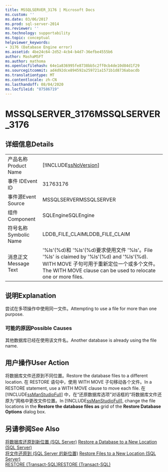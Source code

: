 ```yaml
---
title: MSSQLSERVER_3176 | Microsoft Docs
ms.custom: ''
ms.date: 03/06/2017
ms.prod: sql-server-2014
ms.reviewer: ''
ms.technology: supportability
ms.topic: conceptual
helpviewer_keywords:
- 3176 (Database Engine error)
ms.assetid: 4be24c64-2d52-4cb4-b4d7-36efbe4555b6
author: MashaMSFT
ms.author: mathoma
ms.openlocfilehash: 64e1a836995fe8738bb5c2ff0cb4de10d84d1f29
ms.sourcegitcommit: ad4d92dce894592a259721a1571b1d8736abacdb
ms.translationtype: MT
ms.contentlocale: zh-CN
ms.lasthandoff: 08/04/2020
ms.locfileid: "87586719"
---
```

# <a name="mssqlserver_3176"></a><span data-ttu-id="a4262-102">MSSQLSERVER_3176</span><span class="sxs-lookup"><span data-stu-id="a4262-102">MSSQLSERVER_3176</span></span>
    
## <a name="details"></a><span data-ttu-id="a4262-103">详细信息</span><span class="sxs-lookup"><span data-stu-id="a4262-103">Details</span></span>  
  
|||  
|-|-|  
|<span data-ttu-id="a4262-104">产品名称</span><span class="sxs-lookup"><span data-stu-id="a4262-104">Product Name</span></span>|[!INCLUDE[ssNoVersion](../../includes/ssnoversion-md.md)]|  
|<span data-ttu-id="a4262-105">事件 ID</span><span class="sxs-lookup"><span data-stu-id="a4262-105">Event ID</span></span>|<span data-ttu-id="a4262-106">3176</span><span class="sxs-lookup"><span data-stu-id="a4262-106">3176</span></span>|  
|<span data-ttu-id="a4262-107">事件源</span><span class="sxs-lookup"><span data-stu-id="a4262-107">Event Source</span></span>|<span data-ttu-id="a4262-108">MSSQLSERVER</span><span class="sxs-lookup"><span data-stu-id="a4262-108">MSSQLSERVER</span></span>|  
|<span data-ttu-id="a4262-109">组件</span><span class="sxs-lookup"><span data-stu-id="a4262-109">Component</span></span>|<span data-ttu-id="a4262-110">SQLEngine</span><span class="sxs-lookup"><span data-stu-id="a4262-110">SQLEngine</span></span>|  
|<span data-ttu-id="a4262-111">符号名称</span><span class="sxs-lookup"><span data-stu-id="a4262-111">Symbolic Name</span></span>|<span data-ttu-id="a4262-112">LDDB_FILE_CLAIM</span><span class="sxs-lookup"><span data-stu-id="a4262-112">LDDB_FILE_CLAIM</span></span>|  
|<span data-ttu-id="a4262-113">消息正文</span><span class="sxs-lookup"><span data-stu-id="a4262-113">Message Text</span></span>|<span data-ttu-id="a4262-114">'%ls'(%d)和 '%ls'(%d)要求使用文件 '%ls'。</span><span class="sxs-lookup"><span data-stu-id="a4262-114">File '%ls' is claimed by '%ls'(%d) and '%ls'(%d).</span></span> <span data-ttu-id="a4262-115">WITH MOVE 子句可用于重新定位一个或多个文件。</span><span class="sxs-lookup"><span data-stu-id="a4262-115">The WITH MOVE clause can be used to relocate one or more files.</span></span>|  
  
## <a name="explanation"></a><span data-ttu-id="a4262-116">说明</span><span class="sxs-lookup"><span data-stu-id="a4262-116">Explanation</span></span>  
 <span data-ttu-id="a4262-117">尝试在多项操作中使用同一文件。</span><span class="sxs-lookup"><span data-stu-id="a4262-117">Attempting to use a file for more than one purpose.</span></span>  
  
### <a name="possible-causes"></a><span data-ttu-id="a4262-118">可能的原因</span><span class="sxs-lookup"><span data-stu-id="a4262-118">Possible Causes</span></span>  
 <span data-ttu-id="a4262-119">其他数据库已经在使用该文件名。</span><span class="sxs-lookup"><span data-stu-id="a4262-119">Another database is already using the file name.</span></span>  
  
## <a name="user-action"></a><span data-ttu-id="a4262-120">用户操作</span><span class="sxs-lookup"><span data-stu-id="a4262-120">User Action</span></span>  
 <span data-ttu-id="a4262-121">将数据库文件还原到不同位置。</span><span class="sxs-lookup"><span data-stu-id="a4262-121">Restore the database files to a different location.</span></span> <span data-ttu-id="a4262-122">在 RESTORE 语句中，使用 WITH MOVE 子句移动各个文件。</span><span class="sxs-lookup"><span data-stu-id="a4262-122">In a RESTORE statement, use a WITH MOVE clause to move each file.</span></span> <span data-ttu-id="a4262-123">在 [!INCLUDE[ssManStudioFull](../../includes/ssmanstudiofull-md.md)] 中，在“还原数据库选项”对话框的“将数据库文件还原为”网格中更改文件位置。</span><span class="sxs-lookup"><span data-stu-id="a4262-123">In [!INCLUDE[ssManStudioFull](../../includes/ssmanstudiofull-md.md)], change the file locations in the **Restore the database files as** grid of the **Restore Database Options** dialog box.</span></span>  
  
## <a name="see-also"></a><span data-ttu-id="a4262-124">另请参阅</span><span class="sxs-lookup"><span data-stu-id="a4262-124">See Also</span></span>  
 <span data-ttu-id="a4262-125">[将数据库还原到新位置 (SQL Server)](../backup-restore/restore-a-database-to-a-new-location-sql-server.md) </span><span class="sxs-lookup"><span data-stu-id="a4262-125">[Restore a Database to a New Location &#40;SQL Server&#41;](../backup-restore/restore-a-database-to-a-new-location-sql-server.md) </span></span>  
 <span data-ttu-id="a4262-126">[将文件还原到 &#40;SQL Server 的新位置&#41;](../backup-restore/restore-files-to-a-new-location-sql-server.md) </span><span class="sxs-lookup"><span data-stu-id="a4262-126">[Restore Files to a New Location &#40;SQL Server&#41;](../backup-restore/restore-files-to-a-new-location-sql-server.md) </span></span>  
 [<span data-ttu-id="a4262-127">RESTORE &#40;Transact-SQL&#41;</span><span class="sxs-lookup"><span data-stu-id="a4262-127">RESTORE &#40;Transact-SQL&#41;</span></span>](/sql/t-sql/statements/restore-statements-transact-sql)  
  
  
